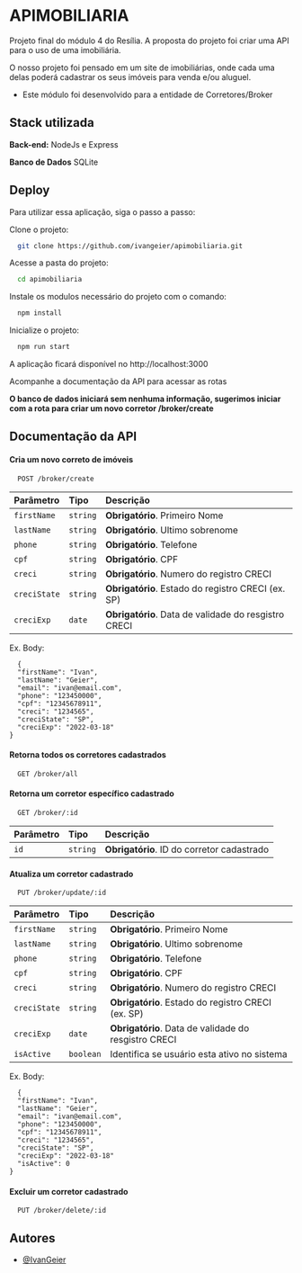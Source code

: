 # APIMOBILIARIA

Projeto final do módulo 4 do Resília. A proposta do projeto foi criar uma API para o uso de uma imobiliária.

O nosso projeto foi pensado em um site de imobiliárias, onde cada uma delas poderá cadastrar os seus imóveis para venda e/ou aluguel.

- Este módulo foi desenvolvido para a entidade de Corretores/Broker

## Stack utilizada

**Back-end:** NodeJs e Express

**Banco de Dados** SQLite

## Deploy

Para utilizar essa aplicação, siga o passo a passo:

Clone o projeto:

```bash
  git clone https://github.com/ivangeier/apimobiliaria.git
```

Acesse a pasta do projeto:

```bash
  cd apimobiliaria
```

Instale os modulos necessário do projeto com o comando:

```bash
  npm install
```

Inicialize o projeto:

```bash
  npm run start
```

A aplicação ficará disponível no http://localhost:3000

Acompanhe a documentação da API para acessar as rotas

**O banco de dados iniciará sem nenhuma informação, sugerimos iniciar com a rota para criar um novo corretor /broker/create**

## Documentação da API

#### Cria um novo correto de imóveis

```http
  POST /broker/create
```

| Parâmetro    | Tipo     | Descrição                                            |
| :----------- | :------- | :--------------------------------------------------- |
| `firstName`  | `string` | **Obrigatório**. Primeiro Nome                       |
| `lastName`   | `string` | **Obrigatório**. Ultimo sobrenome                    |
| `phone`      | `string` | **Obrigatório**. Telefone                            |
| `cpf`        | `string` | **Obrigatório**. CPF                                 |
| `creci`      | `string` | **Obrigatório**. Numero do registro CRECI            |
| `creciState` | `string` | **Obrigatório**. Estado do registro CRECI (ex. SP)   |
| `creciExp`   | `date`   | **Obrigatório**. Data de validade do resgistro CRECI |

Ex. Body:

```http
  {
  "firstName": "Ivan",
  "lastName": "Geier",
  "email": "ivan@email.com",
  "phone": "123450000",
  "cpf": "12345678911",
  "creci": "1234565",
  "creciState": "SP",
  "creciExp": "2022-03-18"
}
```

#### Retorna todos os corretores cadastrados

```http
  GET /broker/all
```

#### Retorna um corretor específico cadastrado

```http
  GET /broker/:id
```

| Parâmetro | Tipo     | Descrição                                  |
| :-------- | :------- | :----------------------------------------- |
| `id`      | `string` | **Obrigatório**. ID do corretor cadastrado |

#### Atualiza um corretor cadastrado

```http
  PUT /broker/update/:id
```

| Parâmetro    | Tipo      | Descrição                                            |
| :----------- | :-------- | :--------------------------------------------------- |
| `firstName`  | `string`  | **Obrigatório**. Primeiro Nome                       |
| `lastName`   | `string`  | **Obrigatório**. Ultimo sobrenome                    |
| `phone`      | `string`  | **Obrigatório**. Telefone                            |
| `cpf`        | `string`  | **Obrigatório**. CPF                                 |
| `creci`      | `string`  | **Obrigatório**. Numero do registro CRECI            |
| `creciState` | `string`  | **Obrigatório**. Estado do registro CRECI (ex. SP)   |
| `creciExp`   | `date`    | **Obrigatório**. Data de validade do resgistro CRECI |
| `isActive`   | `boolean` | Identifica se usuário esta ativo no sistema          |

Ex. Body:

```http
  {
  "firstName": "Ivan",
  "lastName": "Geier",
  "email": "ivan@email.com",
  "phone": "123450000",
  "cpf": "12345678911",
  "creci": "1234565",
  "creciState": "SP",
  "creciExp": "2022-03-18"
  "isActive": 0
}
```

#### Excluir um corretor cadastrado

```http
  PUT /broker/delete/:id
```

## Autores

- [@IvanGeier](https://github.com/ivangeier)
